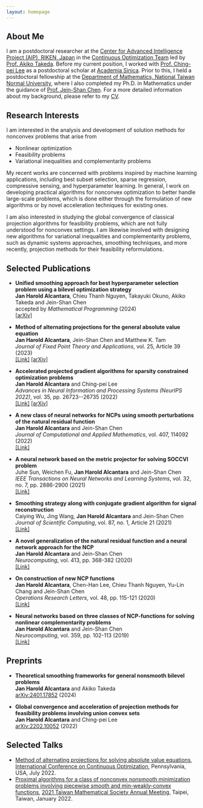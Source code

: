 ```yaml
---
layout: homepage
---
```


## About Me

I am a postdoctoral researcher at the [Center for Advanced Intelligence Project (AIP), RIKEN, Japan](https://www.riken.jp/en/research/labs/aip/index.html) in the [Continuous Optimization Team](https://www.riken.jp/en/research/labs/aip/generic_tech/continuous_optimize/) led by [Prof. Akiko Takeda](http://www.or.mist.i.u-tokyo.ac.jp/takeda/index-e.html). Before my current position, I worked with [Prof. Ching-pei Lee](https://leepei.github.io/) as a postdoctoral scholar at [Academia Sinica](https://www.stat.sinica.edu.tw/eng/index.php). Prior to this, I held a postdoctoral fellowship at the [Department of Mathematics, National Taiwan Normal University](https://cantor.math.ntnu.edu.tw/index.php/en/index_en/), where I also completed my Ph.D. in Mathematics under the guidance of [Prof. Jein-Shan Chen](http://math.ntnu.edu.tw/~jschen/index.php?menu=Home). For a more detailed information about my background, please refer to my [CV](https://jhalcantara.github.io/CV_Alcantara_JanHarold.pdf).

## Research Interests

I am interested in the analysis and development of solution methods for nonconvex problems that arise from
- Nonlinear optimization
- Feasibility problems
- Variational inequalities and complementarity problems

My recent works are concerned with problems inspired by machine learning applications, including best subset selection, sparse regression, compressive sensing, and hyperparameter learning. In general, I work on developing practical algorithms for nonconvex optimization to better handle large-scale problems, which is done either through the formulation of new algorithms or by novel acceleration techniques for existing ones. 

I am also interested in studying the global convergence of classical projection algorithms for feasibility problems, which are not fully understood for nonconvex settings. I am likewise involved with designing new algorithms for variational inequalities and complementarity problems, such as dynamic systems approaches, smoothing techniques, and more recently, projection methods for their feasibility reformulations.



## Selected Publications
-  **Unified smoothing approach for best hyperparameter selection problem using a bilevel optimization strategy** \
 **Jan Harold Alcantara**, Chieu Thanh Nguyen, Takayuki Okuno, Akiko Takeda and Jein-Shan Chen \
accepted by *Mathematical Programming* (2024) \
[[arXiv]](https://arxiv.org/abs/2110.12630)

- **Method of alternating projections for the general absolute value equation** \
 **Jan Harold Alcantara**, Jein-Shan Chen and Matthew K. Tam \
 *Journal of Fixed Point Theory and Applications*, vol. 25, Article 39 (2023)\
 [[Link]](https://link.springer.com/article/10.1007/s11784-022-01026-8) [[arXiv]](https://arxiv.org/abs/2106.03268)
 
- **Accelerated projected gradient algorithms for sparsity constrained optimization problems** \
 **Jan Harold Alcantara** and Ching-pei Lee \
 *Advances in Neural Information and Processing Systems (NeurIPS 2022)*, vol. 35, pp. 26723--26735 (2022) \
[[Link]](https://proceedings.neurips.cc/paper_files/paper/2022/hash/aab3003c922e0fcd2fd2c951fa3c03ad-Abstract-Conference.html) [[arXiv]](http://arxiv.org/abs/2211.02271)

- **A new class of neural networks for NCPs using smooth perturbations of the natural residual function** \
 **Jan Harold Alcantara** and Jein-Shan Chen \
 *Journal of Computational and Applied Mathematics*, vol. 407, 114092 (2022) \
[[Link]](https://www.sciencedirect.com/science/article/abs/pii/S0377042722000061)  

- **A neural network based on the metric projector for solving SOCCVI problem** \
Juhe Sun, Weichen Fu, **Jan Harold Alcantara** and Jein-Shan Chen \
 *IEEE Transactions on Neural Networks and Learning Systems*, vol. 32, no. 7, pp. 2886-2900 (2021)\
[[Link]](https://ieeexplore.ieee.org/document/9159914)

- **Smoothing strategy along with conjugate gradient algorithm for signal reconstruction** \
 Caiying Wu, Jing Wang, **Jan Harold Alcantara** and Jein-Shan Chen \
 *Journal of Scientific Computing*, vol. 87, no. 1, Article 21 (2021) \
[[Link]](https://link.springer.com/article/10.1007/s10915-021-01440-z) 

- **A novel generalization of the natural residual function and a neural network approach for the NCP** \
 **Jan Harold Alcantara** and Jein-Shan Chen \
 *Neurocomputing*, vol. 413, pp. 368-382 (2020) \
[[Link]](https://www.sciencedirect.com/science/article/abs/pii/S092523122031047X)

- **On construction of new NCP functions** \
 **Jan Harold Alcantara**, Chen-Han Lee, Chieu Thanh Nguyen, Yu-Lin Chang and Jein-Shan Chen \
 *Operations Research Letters*, vol. 48, pp. 115-121 (2020) \
[[Link]](https://www.sciencedirect.com/science/article/abs/pii/S0167637720300109) 

- **Neural networks based on three classes of NCP-functions for solving nonlinear complementarity problems** \
 **Jan Harold Alcantara** and Jein-Shan Chen \
 *Neurocomputing*, vol. 359, pp. 102-113 (2019) \
[[Link]](https://www.sciencedirect.com/science/article/abs/pii/S0925231219308021) 


## Preprints

- **Theoretical smoothing frameworks for general nonsmooth bilevel problems** \
 **Jan Harold Alcantara** and Akiko Takeda \
[arXiv:2401.17852](https://arxiv.org/abs/2401.17852) (2024) 

- **Global convergence and acceleration of projection methods for feasibility problems involving union convex sets** \
 **Jan Harold Alcantara** and Ching-pei Lee \
[arXiv:2202.10052](https://arxiv.org/abs/2202.10052) (2022) 


## Selected Talks

- [Method of alternating projections for solving absolute value equations](https://jhalcantara.github.io/MAP_AVE.pdf), [International Conference on Continuous Optimization](https://iccopt2022.lehigh.edu/), Pennsylvania, USA, July 2022.
- [Proximal algorithms for a class of nonconvex nonsmooth minimization problems involving piecewise smooth and min-weakly-convex functions](https://jhalcantara.github.io/Prox_Algorithms_Min_Convex.pdf), [2021 Taiwan Mathematical Society Annual Meeting](https://www.math.sinica.edu.tw/www/file_upload/conference/2021TMS/eng/index.html), Taipei, Taiwan, January 2022.
